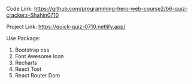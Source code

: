 Code Link:
https://github.com/programming-hero-web-course2/b6-quiz-crackerz-Shahin0710

Project Link:
https://quick-quiz-0710.netlify.app/

Use Package:

1. Bootstrap css
2. Font Awesome Icon
3. Recharts
4. React Tost
5. React Router Dom
